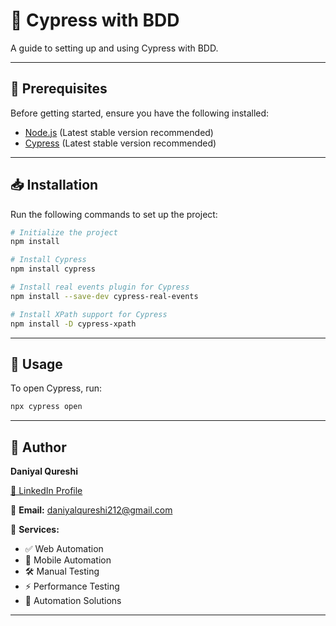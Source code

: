 # 🚀 Cypress with BDD

A guide to setting up and using Cypress with BDD.

---

## 📌 Prerequisites

Before getting started, ensure you have the following installed:

- [Node.js](https://nodejs.org/) (Latest stable version recommended)
- [Cypress](https://www.cypress.io/) (Latest stable version recommended)

---

## 📥 Installation

Run the following commands to set up the project:

```sh
# Initialize the project
npm install

# Install Cypress
npm install cypress

# Install real events plugin for Cypress
npm install --save-dev cypress-real-events 

# Install XPath support for Cypress
npm install -D cypress-xpath
```

---

## 🚀 Usage

To open Cypress, run:

```sh
npx cypress open
```

---

## 👤 Author  

**Daniyal Qureshi**  

[🔗 LinkedIn Profile](https://www.linkedin.com/in/daniyalquraishi/)  

📧 **Email:** daniyalqureshi212@gmail.com  

💼 **Services:**  
- ✅ Web Automation  
- 📱 Mobile Automation  
- 🛠 Manual Testing  
- ⚡ Performance Testing  
- 🤖 Automation Solutions  

---
